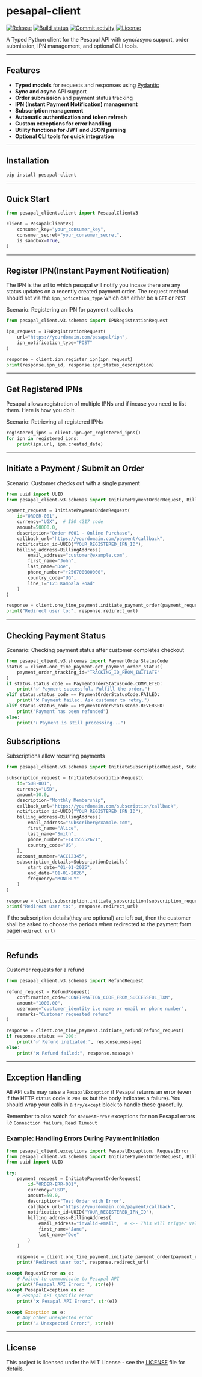# pesapal-client

[![Release](https://img.shields.io/github/v/release/kiraboibrahim/pesapal-client)](https://img.shields.io/github/v/release/kiraboibrahim/pesapal-client)
[![Build status](https://img.shields.io/github/actions/workflow/status/kiraboibrahim/pesapal-client/main.yml?branch=main)](https://github.com/kiraboibrahim/pesapal-client/actions/workflows/main.yml?query=branch%3Amain)
[![Commit activity](https://img.shields.io/github/commit-activity/m/kiraboibrahim/pesapal-client)](https://img.shields.io/github/commit-activity/m/kiraboibrahim/pesapal-client)
[![License](https://img.shields.io/github/license/kiraboibrahim/pesapal-client)](https://img.shields.io/github/license/kiraboibrahim/pesapal-client)

A Typed Python client for the Pesapal API with sync/async support, order submission, IPN management, and optional CLI tools.

---

## Features

- **Typed models** for requests and responses using [Pydantic](https://docs.pydantic.dev/)
- **Sync and async** API support
- **Order submission** and payment status tracking
- **IPN (Instant Payment Notification) management**
- **Subscription management**
- **Automatic authentication and token refresh**
- **Custom exceptions for error handling**
- **Utility functions for JWT and JSON parsing**
- **Optional CLI tools for quick integration**

---

## Installation

```bash
pip install pesapal-client
```

---

## Quick Start

```python
from pesapal_client.client import PesapalClientV3

client = PesapalClientV3(
    consumer_key="your_consumer_key",
    consumer_secret="your_consumer_secret",
    is_sandbox=True,
)
```

---

## Register IPN(Instant Payment Notification)

The IPN is the url to which pesapal will notify you incase there are any status updates on a recently created payment order. The request method should set via the `ipn_nofication_type` which can either be a `GET` or `POST`

Scenario: Registering an IPN for payment callbacks

```python
from pesapal_client.v3.schemas import IPNRegistrationRequest

ipn_request = IPNRegistrationRequest(
    url="https://yourdomain.com/pesapal/ipn",
    ipn_notification_type="POST"
)

response = client.ipn.register_ipn(ipn_request)
print(response.ipn_id, response.ipn_status_description)
```

---

## Get Registered IPNs

Pesapal allows registration of multiple IPNs and if incase you need to list them. Here is how you do it.

Scenario: Retrieving all registered IPNs

```python
registered_ipns = client.ipn.get_registered_ipns()
for ipn in registered_ipns:
    print(ipn.url, ipn.created_date)
```

---

## Initiate a Payment / Submit an Order

Scenario: Customer checks out with a single payment

```python
from uuid import UUID
from pesapal_client.v3.schemas import InitiatePaymentOrderRequest, BillingAddress

payment_request = InitiatePaymentOrderRequest(
    id="ORDER-001",
    currency="UGX",  # ISO 4217 code
    amount=50000.0,
    description="Order #001 - Online Purchase",
    callback_url="https://yourdomain.com/payment/callback",
    notification_id=UUID("YOUR_REGISTERED_IPN_ID"),
    billing_address=BillingAddress(
        email_address="customer@example.com",
        first_name="John",
        last_name="Doe",
        phone_number="+256700000000",
        country_code="UG",
        line_1="123 Kampala Road"
    )
)

response = client.one_time_payment.initiate_payment_order(payment_request)
print("Redirect user to:", response.redirect_url)
```

---

## Checking Payment Status

Scenario: Checking payment status after customer completes checkout

```python
from pesapal_client.v3.shcemas import PaymentOrderStatusCode
status = client.one_time_payment.get_payment_order_status(
    payment_order_tracking_id="TRACKING_ID_FROM_INITIATE"
)
if status.status_code == PaymentOrderStatusCode.COMPLETED:
    print("✅ Payment successful. Fulfill the order.")
elif status.status_code == PaymentOrderStatusCode.FAILED:
    print("❌ Payment failed. Ask customer to retry.")
elif status.status_code == PaymentOrderStatusCode.REVERSED:
    print("Payment has been refunded")
else:
    print("ℹ️ Payment is still processing...")
```

## Subscriptions

Subscriptions allow recurring payments

```python
from pesapal_client.v3.schemas import InitiateSubscriptionRequest, SubscriptionDetails

subscription_request = InitiateSubscriptionRequest(
    id="SUB-001",
    currency="USD",
    amount=10.0,
    description="Monthly Membership",
    callback_url="https://yourdomain.com/subscription/callback",
    notification_id=UUID("YOUR_REGISTERED_IPN_ID"),
    billing_address=BillingAddress(
        email_address="subscriber@example.com",
        first_name="Alice",
        last_name="Smith",
        phone_number="+14155552671",
        country_code="US",
    ),
    account_number="ACC12345",
    subscription_details=SubscriptionDetails(
        start_date="01-01-2025",
        end_date="01-01-2026",
        frequency="MONTHLY"
    )
)

response = client.subscription.initiate_subscription(subscription_request)
print("Redirect user to:", response.redirect_url)
```

If the subscription details(they are optional) are left out, then the customer shall be asked to choose the periods when redirected to the payment form page(`redirect url`)

---

## Refunds

Customer requests for a refund

```python
from pesapal_client.v3.schemas import RefundRequest

refund_request = RefundRequest(
    confirmation_code="CONFIRMATION_CODE_FROM_SUCCESSFUL_TXN",
    amount="1000.00",
    username="customer_identity i.e name or email or phone number",
    remarks="Customer requested refund"
)

response = client.one_time_payment.initiate_refund(refund_request)
if response.status == 200:
    print("✅ Refund initiated:", response.message)
else:
    print("❌ Refund failed:", response.message)
```

---

## Exception Handling

All API calls may raise a `PesapalException` if Pesapal returns an error (even if the HTTP status code is `200 OK` but the body indicates a failure).
You should wrap your calls in a `try/except` block to handle these gracefully.

Remember to also watch for `RequestError` exceptions for non Pesapal errors i.e `Connection failure`, `Read Timeout`

### Example: Handling Errors During Payment Initiation

```python
from pesapal_client.exceptions import PesapalException, RequestError
from pesapal_client.v3.schemas import InitiatePaymentOrderRequest, BillingAddress
from uuid import UUID

try:
    payment_request = InitiatePaymentOrderRequest(
        id="ORDER-ERR-001",
        currency="USD",
        amount=50.0,
        description="Test Order with Error",
        callback_url="https://yourdomain.com/payment/callback",
        notification_id=UUID("YOUR_REGISTERED_IPN_ID"),
        billing_address=BillingAddress(
            email_address="invalid-email",  # <-- This will trigger validation error
            first_name="Jane",
            last_name="Doe"
        )
    )

    response = client.one_time_payment.initiate_payment_order(payment_request)
    print("Redirect user to:", response.redirect_url)

except RequestError as e:
    # Failed to communicate to Pesapal API
    print("Pesapal API Error: ", str(e))
except PesapalException as e:
    # Pesapal API-specific error
    print("❌ Pesapal API Error:", str(e))

except Exception as e:
    # Any other unexpected error
    print("⚠️ Unexpected Error:", str(e))

```

---

## License

This project is licensed under the MIT License - see the [LICENSE](LICENSE) file for details.
